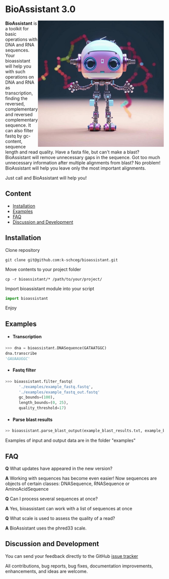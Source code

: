 # BioAssistant 3.0

<img align="right" src="bioassistant.jpg" alt="BioAssistant" width="400">

**BioAssistant** is a toolkit for basic operations with DNA and RNA sequences. Your bioassistant will help you with such operations on DNA and RNA as transcription, finding the reversed, complementary and reversed complementary sequence. It can also filter fastq by gc-content, sequence length and read quality. 
Have a fasta file, but can't make a blast? BioAssistant will remove unnecessary gaps in the sequence. Got too much unnecessary information after multiple alignments from blast? No problem! BioAssistant will help you leave only the most important alignments.

Just call and BioAssistant will help you!
## Content

* [Installation](#installation)
* [Examples](#examples)
* [FAQ](#faq)
* [Discussion and Development](#discussion-and-development)

## Installation

Clone repository
~~~
git clone git@github.com:k-schceg/bioassistant.git
~~~
Move contents to your project folder
~~~
cp -r bioassistant/* /path/to/your/project/
~~~
Import bioassistant module into your script
```python
import bioassistant
```
Enjoy


## Examples

* #### Transcription
```python
>>> dna = bioassistant.DNASequence(GATAATGGC)
dna.transcribe
'GAUAAUGGC'
```
* #### Fastq filter
```python
>>> bioassistant.filter_fastq(
      './examples/example_fastq.fastq', 
      './examples/example_fastq_out.fastq'
      gc_bounds=(100),
      length_bounds=(0, 25),
      quality_threshold=17)
```
* #### Parse blast results
```python
>> bioassistant.parse_blast_output(example_blast_results.txt, example_blast_results_out.txt)
```
Examples of input and output data are in the folder "examples"

## FAQ

**Q** What updates have appeared in the new version?

**A** Working with sequences has become even easier! Now sequences are objects of certain classes: DNASequence, RNASequence or AminoAcidSequence

**Q** Can I process several sequences at once?

**A** Yes, bioassistant can work with a list of sequences at once

**Q** What scale is used to assess the quality of a read?

**A** BioAssistant uses the phred33 scale.

## Discussion and Development

You can send your feedback directly to the GitHub [issue tracker](https://github.com/k-schceg/bioassistant/issues)

All contributions, bug reports, bug fixes, documentation improvements, enhancements, and ideas are welcome.
